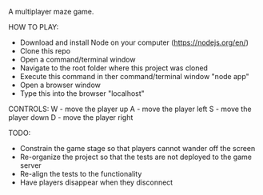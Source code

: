 A multiplayer maze game.

HOW TO PLAY:
- Download and install Node on your computer (https://nodejs.org/en/)
- Clone this repo
- Open a command/terminal window
- Navigate to the root folder where this project was cloned
- Execute this command in ther command/terminal window "node app"
- Open a browser window
- Type this into the browser "localhost"

CONTROLS:
W - move the player up
A - move the player left
S - move the player down
D - move the player right

TODO:
- Constrain the game stage so that players cannot wander off the screen
- Re-organize the project so that the tests are not deployed to the game server
- Re-align the tests to the functionality
- Have players disappear when they disconnect
